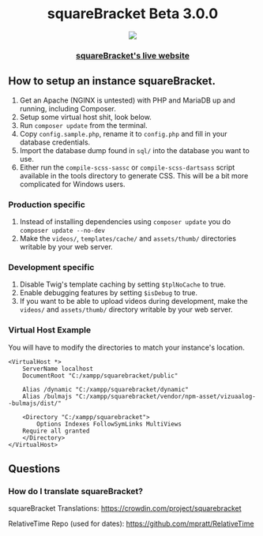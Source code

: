 <h1 align="center">squareBracket Beta 3.0.0</h1>
<p align="center">
<img src="https://user-images.githubusercontent.com/45898787/186765639-085e4eac-6120-4469-b3bf-e2728d5c4e2f.png">
</p>

<h3 align="center"><a href="https://pok.byteemail.com/">squareBracket's live website</a></h3>

## How to setup an instance squareBracket.
1. Get an Apache (NGINX is untested) with PHP and MariaDB up and running, including Composer.
1. Setup some virtual host shit, look below.
1. Run `composer update` from the terminal.
1. Copy `config.sample.php`, rename it to `config.php` and fill in your database credentials.
1. Import the database dump found in `sql/` into the database you want to use.
1. Either run the `compile-scss-sassc` or `compile-scss-dartsass` script available in the tools directory to generate CSS. This will be a bit more complicated for Windows users.

### Production specific
1. Instead of installing dependencies using `composer update` you do `composer update --no-dev`
1. Make the `videos/`, `templates/cache/` and `assets/thumb/` directories writable by your web server.

### Development specific

1. Disable Twig's template caching by setting `$tplNoCache` to true.
1. Enable debugging features by setting `$isDebug` to true.
1. If you want to be able to upload videos during development, make the `videos/` and `assets/thumb/` directory writable by your web server.

### Virtual Host Example
You will have to modify the directories to match your instance's location.
```
<VirtualHost *> 
    ServerName localhost
    DocumentRoot "C:/xampp/squarebracket/public"

    Alias /dynamic "C:/xampp/squarebracket/dynamic"
    Alias /bulmajs "C:/xampp/squarebracket/vendor/npm-asset/vizuaalog--bulmajs/dist/"

    <Directory "C:/xampp/squarebracket">
        Options Indexes FollowSymLinks MultiViews
	Require all granted
    </Directory>
</VirtualHost>
```

## Questions

### How do I translate squareBracket?

squareBracket Translations: https://crowdin.com/project/squarebracket

RelativeTime Repo (used for dates): https://github.com/mpratt/RelativeTime
